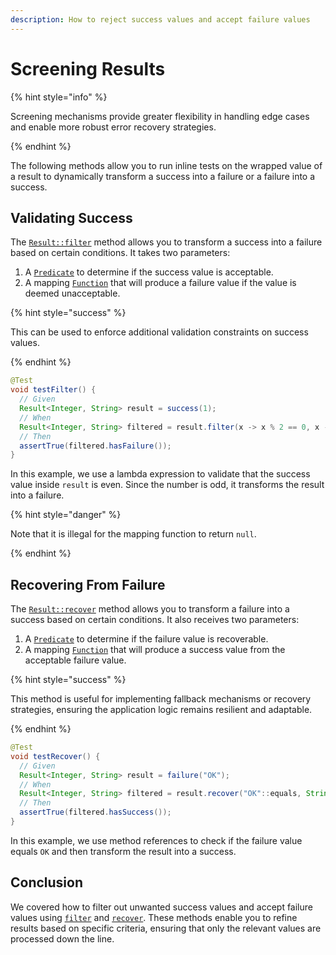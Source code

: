 ```yaml
---
description: How to reject success values and accept failure values
---
```


# Screening Results

{% hint style="info" %}

Screening mechanisms provide greater flexibility in handling edge cases and enable more robust error recovery
strategies.

{% endhint %}

The following methods allow you to run inline tests on the wrapped value of a result to dynamically transform a success
into a failure or a failure into a success.


## Validating Success

The [`Result::filter`][RESULT_FILTER] method allows you to transform a success into a failure based on certain
conditions. It takes two parameters:

1. A [`Predicate`][PREDICATE] to determine if the success value is acceptable.
2. A mapping [`Function`][FUNCTION] that will produce a failure value if the value is deemed unacceptable.

{% hint style="success" %}

This can be used to enforce additional validation constraints on success values.

{% endhint %}

```java
@Test
void testFilter() {
  // Given
  Result<Integer, String> result = success(1);
  // When
  Result<Integer, String> filtered = result.filter(x -> x % 2 == 0, x -> "It's odd");
  // Then
  assertTrue(filtered.hasFailure());
}
```

In this example, we use a lambda expression to validate that the success value inside `result` is even. Since the number
is odd, it transforms the result into a failure.

{% hint style="danger" %}

Note that it is illegal for the mapping function to return `null`.

{% endhint %}


## Recovering From Failure

The [`Result::recover`][RESULT_RECOVER] method allows you to transform a failure into a success based on certain
conditions. It also receives two parameters:

1. A [`Predicate`][PREDICATE] to determine if the failure value is recoverable.
2. A mapping [`Function`][FUNCTION] that will produce a success value from the acceptable failure value.

{% hint style="success" %}

This method is useful for implementing fallback mechanisms or recovery strategies, ensuring the application logic
remains resilient and adaptable.

{% endhint %}

```java
@Test
void testRecover() {
  // Given
  Result<Integer, String> result = failure("OK");
  // When
  Result<Integer, String> filtered = result.recover("OK"::equals, String::length);
  // Then
  assertTrue(filtered.hasSuccess());
}
```

In this example, we use method references to check if the failure value equals `OK` and then transform the result into a
success.


## Conclusion

We covered how to filter out unwanted success values and accept failure values using [`filter`][RESULT_FILTER] and
[`recover`][RESULT_RECOVER]. These methods enable you to refine results based on specific criteria, ensuring that only
the relevant values are processed down the line.


[FUNCTION]:                     https://docs.oracle.com/en/java/javase/21/docs/api/java.base/java/util/function/Function.html
[PREDICATE]:                    https://docs.oracle.com/en/java/javase/21/docs/api/java.base/java/util/function/Predicate.html
[RESULT_FILTER]:                https://javadoc.io/doc/com.leakyabstractions/result-api/latest/com/leakyabstractions/result/api/Result.html#filter-java.util.function.Predicate-java.util.function.Function-
[RESULT_RECOVER]:               https://javadoc.io/doc/com.leakyabstractions/result-api/latest/com/leakyabstractions/result/api/Result.html#recover-java.util.function.Predicate-java.util.function.Function-
